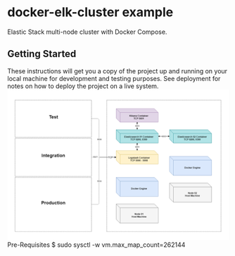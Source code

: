 # docker-elk-cluster example
Elastic Stack multi-node cluster with Docker Compose.
## Getting Started

These instructions will get you a copy of the project up and running on your local machine for development and testing purposes. See deployment for notes on how to deploy the project on a live system.
![Screenshot](multi-node-elk-cluster.png)
Pre-Requisites
$ sudo sysctl -w vm.max_map_count=262144
